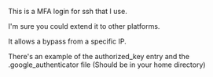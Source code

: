 This is a MFA login for ssh that I use.

I'm sure you could extend it to other platforms.

It allows a bypass from a specific IP.

There's an example of the authorized_key entry and the .google_authenticator file (Should be in your home directory)
